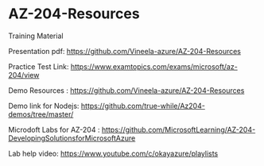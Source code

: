 # AZ-204-Resources
Training Material

Presentation pdf:	https://github.com/Vineela-azure/AZ-204-Resources

Practice Test Link:	https://www.examtopics.com/exams/microsoft/az-204/view

Demo Resources	:	https://github.com/Vineela-azure/AZ-204-Resources

Demo link for Nodejs:	https://github.com/true-while/Az204-demos/tree/master/

Microdoft Labs for AZ-204 : https://github.com/MicrosoftLearning/AZ-204-DevelopingSolutionsforMicrosoftAzure

Lab help video:		https://www.youtube.com/c/okayazure/playlists

